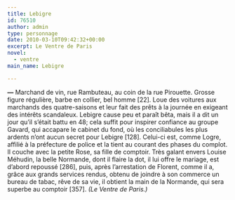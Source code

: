 ```yaml
---
title: Lebigre
id: 76510
author: admin
type: personnage
date: 2010-03-10T09:42:32+00:00
excerpt: Le Ventre de Paris
novel:
  - ventre
main_name: Lebigre

---
```

**—** Marchand de vin, rue Rambuteau, au coin de la rue Pirouette. Grosse figure régulière, barbe en collier, bel homme [22]. Loue des voitures aux marchands des quatre-saisons et leur fait des prêts à la journée en exigeant des intérêts scandaleux. Lebigre cause peu et paraît bêta, mais il a dit un jour qu&rsquo;il s&rsquo;était battu en 48; cela suffit pour inspirer confiance au groupe Gavard, qui accapare le cabinet du fond, où les conciliabules les plus ardents n&rsquo;ont aucun secret pour Lebigre [128]. Celui-ci est, comme Logre, affilié à la préfecture de police et la tient au courant des phases du complot. Il couche avec la petite Rose, sa fille de comptoir. Très galant envers Louise Méhudin, la belle Normande, dont il flaire la dot, il lui offre le mariage, est d&rsquo;abord repoussé [286], puis, après l&rsquo;arrestation de Florent, comme il a, grâce aux grands services rendus, obtenu de joindre à son commerce un bureau de tabac, rêve de sa vie, il obtient la main de la Normande, qui sera superbe au comptoir [357]. _(Le Ventre de Paris.)_